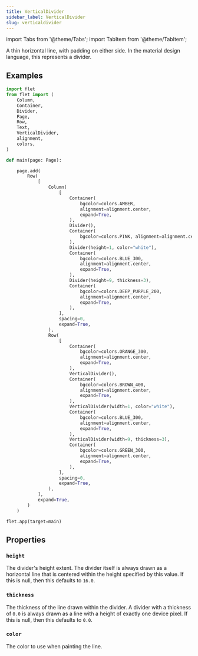 ```yaml
---
title: VerticalDivider
sidebar_label: VerticalDivider
slug: verticaldivider
---
```

import Tabs from '@theme/Tabs';
import TabItem from '@theme/TabItem';

A thin horizontal line, with padding on either side. In the material design language, this represents a divider.

## Examples

<Tabs groupId="language">
  <TabItem value="python" label="Python" default>

```python
import flet
from flet import (
    Column,
    Container,
    Divider,
    Page,
    Row,
    Text,
    VerticalDivider,
    alignment,
    colors,
)

def main(page: Page):

    page.add(
        Row(
            [
                Column(
                    [
                        Container(
                            bgcolor=colors.AMBER,
                            alignment=alignment.center,
                            expand=True,
                        ),
                        Divider(),
                        Container(
                            bgcolor=colors.PINK, alignment=alignment.center, expand=True
                        ),
                        Divider(height=1, color="white"),
                        Container(
                            bgcolor=colors.BLUE_300,
                            alignment=alignment.center,
                            expand=True,
                        ),
                        Divider(height=9, thickness=3),
                        Container(
                            bgcolor=colors.DEEP_PURPLE_200,
                            alignment=alignment.center,
                            expand=True,
                        ),
                    ],
                    spacing=0,
                    expand=True,
                ),
                Row(
                    [
                        Container(
                            bgcolor=colors.ORANGE_300,
                            alignment=alignment.center,
                            expand=True,
                        ),
                        VerticalDivider(),
                        Container(
                            bgcolor=colors.BROWN_400,
                            alignment=alignment.center,
                            expand=True,
                        ),
                        VerticalDivider(width=1, color="white"),
                        Container(
                            bgcolor=colors.BLUE_300,
                            alignment=alignment.center,
                            expand=True,
                        ),
                        VerticalDivider(width=9, thickness=3),
                        Container(
                            bgcolor=colors.GREEN_300,
                            alignment=alignment.center,
                            expand=True,
                        ),
                    ],
                    spacing=0,
                    expand=True,
                ),
            ],
            expand=True,
        )
    )

flet.app(target=main)
```
  </TabItem>
</Tabs>

## Properties

### `height`

The divider's height extent. The divider itself is always drawn as a horizontal line that is centered within the height specified by this value. If this is null, then this defaults to `16.0`.

### `thickness`

The thickness of the line drawn within the divider. A divider with a thickness of `0.0` is always drawn as a line with a height of exactly one device pixel. If this is null, then this defaults to `0.0`.

### `color`

The color to use when painting the line.